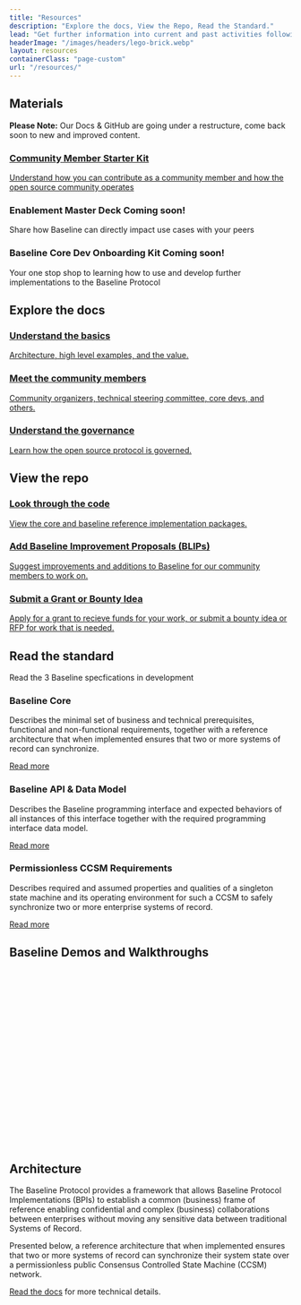 ```yaml
---
title: "Resources"
description: "Explore the docs, View the Repo, Read the Standard."
lead: "Get further information into current and past activities following these links."
headerImage: "/images/headers/lego-brick.webp"
layout: resources
containerClass: "page-custom"
url: "/resources/"
---
```


<div class="container">
  <div class="row justify-content-center">
    <div class="col-md-16 col-lg-14 col-xl-14">
      <div class="section">
        <h2>Materials</h2>
        <div class="alert alert-info">
          <p class="mb-0"><strong>Please Note:</strong> Our Docs & GitHub are going under a restructure, come back soon to new and improved content.</p>
        </div>
        <a class="download-link" href="https://drive.google.com/file/d/1-nDtsbcCY9aY8UVj38-ekAC7Mqr6d_7y/view?usp=sharing" target="_blank" rel="noreferrer noopener">
          <h3 class="h4 mb-1">Community Member Starter Kit</h3>
          <p>Understand how you can contribute as a community member and how the open source community operates</p>
        </a>
        <h3 class="h4 mb-1">Enablement Master Deck <span class="badge fs-6 bg-primary align-top ms-3">Coming soon!</span></h3>
        <p>Share how Baseline can directly impact use cases with your peers</p>
        <h3 class="h4 mb-1">Baseline Core Dev Onboarding Kit <span class="badge fs-6 bg-primary align-top ms-3">Coming soon!</span></h3>
        <p class="mb-0">Your one stop shop to learning how to use and develop further implementations to the Baseline Protocol</p>
      </div>
      <div class="section pt-0">
        <div class="row row-cols-1 row-cols-lg-2">
          <div class="col d-flex">
            <div class="card card-xxl flex-fill mb-4 mb-lg-0">
              <div class="card-body">
                <h2 class="mt-0">Explore the docs</h2>
                <a href="https://docs.baseline-protocol.org/" class="mb-4">
                  <h3 class="h4">Understand the basics</h3>
                  <p>Architecture, high level examples, and the value.</p>
                </a>
                <a href="https://drive.google.com/file/d/1-nDtsbcCY9aY8UVj38-ekAC7Mqr6d_7y/view?usp=sharing" class="mb-4">
                  <h3 class="h4">Meet the community members</h3>
                  <p>Community organizers, technical steering committee, core devs, and others.</p>
                </a>
                <a href="https://docs.baseline-protocol.org/governance/governance">
                  <h3 class="h4">Understand the governance</h3>
                  <p>Learn how the open source protocol is governed.</p>
                </a>
              </div>
            </div>
          </div>
          <div class="col d-flex">
            <div class="card card-xxl flex-fill">
              <div class="card-body">
                <h2 class="mt-0">View the repo</h2>
                <a href="https://github.com/orgs/eea-oasis/repositories" class="mb-4">
                  <h3 class="h4">Look through the code</h3>
                  <p>View the core and baseline reference implementation packages.</p>
                </a>
                <a href="https://github.com/eea-oasis/baseline-blips" class="mb-4">
                  <h3 class="h4">Add Baseline Improvement Proposals (BLIPs)</h3>
                  <p>Suggest improvements and additions to Baseline for our community members to work on.</p>
                </a>
                <a href="https://github.com/eea-oasis/baseline-grants">
                  <h3 class="h4">Submit a Grant or Bounty Idea</h3>
                  <p>Apply for a grant to recieve funds for your work, or submit a bounty idea or RFP for work that is needed.</p>
                </a>
              </div>
            </div>
          </div>
        </div>
      </div>
      <div class="section pt-0">
        <h2 class="mt-0">Read the standard</h2>
        <p>Read the 3 Baseline specfications in development</p>
        <div class="row row-cols-lg-3">
          <div class="col d-flex">
            <div class="card bg-white border-primary flex-fill flex-column card-body mb-4">
            <h3 class="h4">Baseline Core</h3>
            <p>Describes the minimal set of business and technical prerequisites, functional and non-functional requirements, together with a reference architecture that when implemented ensures that two or more systems of record can synchronize.</p>
            <a href="https://github.com/eea-oasis/baseline-standard/tree/main/core" class="mt-auto btn btn-lg btn-primary">Read more</a>
            </div>
          </div>
          <div class="col d-flex">
            <div class="card bg-white border-primary flex-fill flex-column card-body mb-4">
            <h3 class="h4">Baseline API & Data Model</h3>
            <p>Describes the Baseline programming interface and expected behaviors of all instances of this interface together with the required programming interface data model.</p>
            <a href="https://github.com/eea-oasis/baseline-standard/tree/main/api" class="mt-auto btn btn-lg btn-primary">Read more</a>
            </div>
          </div>
          <div class="col d-flex">
            <div class="card bg-white border-primary flex-fill flex-column card-body mb-4">
            <h3 class="h4">Permissionless CCSM Requirements</h3>
            <p>Describes required and assumed properties and qualities of a singleton state machine and its operating environment for such a CCSM to safely synchronize two or more enterprise systems of record.</p>
            <a href="https://github.com/eea-oasis/baseline-standard/tree/main/ccsm" class="mt-auto btn btn-lg btn-primary">Read more</a>
            </div>
          </div>
        </div>
      </div>
      <div class="section pt-0">
        <h2 class="mt-0">Baseline Demos and Walkthroughs</h2>
        <div class="ratio ratio-16x9">
          <iframe
            class="lazyload"
            width="560"
            height="315"
            data-src="https://www.youtube.com/embed/C96wepNNP4Y"
            title="YouTube video player"
            frameborder="0"
            allow="accelerometer; autoplay; clipboard-write; encrypted-media; gyroscope; picture-in-picture"
            allowfullscreen
          ></iframe>
        </div>
      </div>
      <div class="section pt-0">
        <h2 class="mt-0">Architecture</h2>
        <p>The Baseline Protocol provides a framework that allows Baseline Protocol Implementations (BPIs) to establish a common (business) frame of reference enabling confidential and complex (business) collaborations between enterprises without moving any sensitive data between traditional Systems of Record.</p>
        <p>Presented below, a reference architecture that when implemented ensures that two or more systems of record can synchronize their system state over a permissionless public Consensus Controlled State Machine (CCSM) network.</p>
        <p><a href="https://docs.baseline-protocol.org/">Read the docs</a> for more technical details.</p>
        <img data-src="/images/High-Level-Baseline-Architecture.png" alt="" class="img-fluid lazyload mt-4">
      </div>
    </div>
  </div>
</div>
